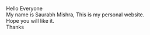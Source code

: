 Hello Everyone
\
My name is Saurabh Mishra, This is my personal website.
\
Hope you will like it.
\
Thanks